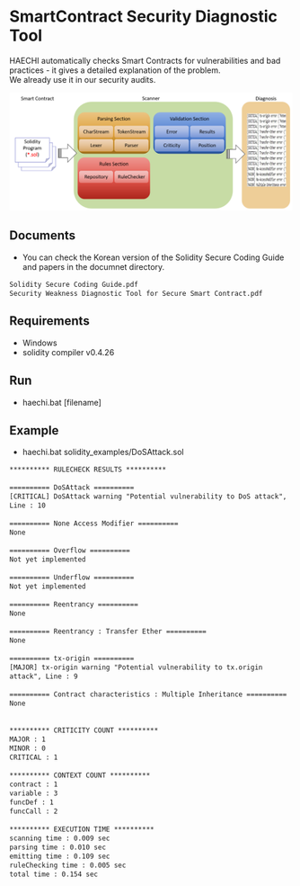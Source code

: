# SmartContract Security Diagnostic Tool

HAECHI automatically checks Smart Contracts for vulnerabilities and bad practices - it gives a detailed explanation of the problem.   
We already use it in our security audits.   

![image](https://github.com/byunghyun23/haechi/blob/master/haechi.png)

## Documents
* You can check the Korean version of the Solidity Secure Coding Guide and papers in the documnet directory.
```
Solidity Secure Coding Guide.pdf
Security Weakness Diagnostic Tool for Secure Smart Contract.pdf
```

## Requirements
* Windows
* solidity compiler v0.4.26

## Run
* haechi.bat [filename]

## Example
* haechi.bat solidity_examples/DoSAttack.sol
```
********** RULECHECK RESULTS **********   
   
========== DoSAttack ==========   
[CRITICAL] DoSAttack warning "Potential vulnerability to DoS attack", Line : 10   
   
========== None Access Modifier ==========   
None   
   
========== Overflow ==========   
Not yet implemented   
   
========== Underflow ==========   
Not yet implemented   
   
========== Reentrancy ==========   
None   
   
========== Reentrancy : Transfer Ether ==========   
None   
   
========== tx-origin ==========   
[MAJOR] tx-origin warning "Potential vulnerability to tx.origin attack", Line : 9   
   
========== Contract characteristics : Multiple Inheritance ==========   
None   
   
   
********** CRITICITY COUNT **********   
MAJOR : 1   
MINOR : 0   
CRITICAL : 1   
   
********** CONTEXT COUNT **********   
contract : 1   
variable : 3   
funcDef : 1   
funcCall : 2   
   
********** EXECUTION TIME **********   
scanning time : 0.009 sec   
parsing time : 0.010 sec   
emitting time : 0.109 sec   
ruleChecking time : 0.005 sec   
total time : 0.154 sec   
```
